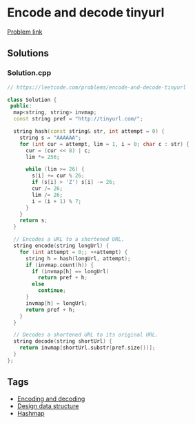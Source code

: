 # Encode and decode tinyurl

[Problem link](https://leetcode.com/problems/encode-and-decode-tinyurl)

## Solutions


### Solution.cpp
```cpp
// https://leetcode.com/problems/encode-and-decode-tinyurl

class Solution {
 public:
  map<string, string> invmap;
  const string pref = "http://tinyurl.com/";

  string hash(const string& str, int attempt = 0) {
    string s = "AAAAAA";
    for (int cur = attempt, lim = 1, i = 0; char c : str) {
      cur = (cur << 8) | c;
      lim *= 256;

      while (lim >= 26) {
        s[i] += cur % 26;
        if (s[i] > 'Z') s[i] -= 26;
        cur /= 26;
        lim /= 26;
        i = (i + 1) % 7;
      }
    }
    return s;
  }

  // Encodes a URL to a shortened URL.
  string encode(string longUrl) {
    for (int attempt = 0;; ++attempt) {
      string h = hash(longUrl, attempt);
      if (invmap.count(h)) {
        if (invmap[h] == longUrl)
          return pref + h;
        else
          continue;
      }
      invmap[h] = longUrl;
      return pref + h;
    }
  }

  // Decodes a shortened URL to its original URL.
  string decode(string shortUrl) {
    return invmap[shortUrl.substr(pref.size())];
  }
};
```
## Tags

* [Encoding and decoding](/Collections/encoding-and-decoding.md#encoding-and-decoding)
* [Design data structure](/Collections/design-data-structure.md#design-data-structure)
* [Hashmap](/Collections/hashmap.md#hashmap)
